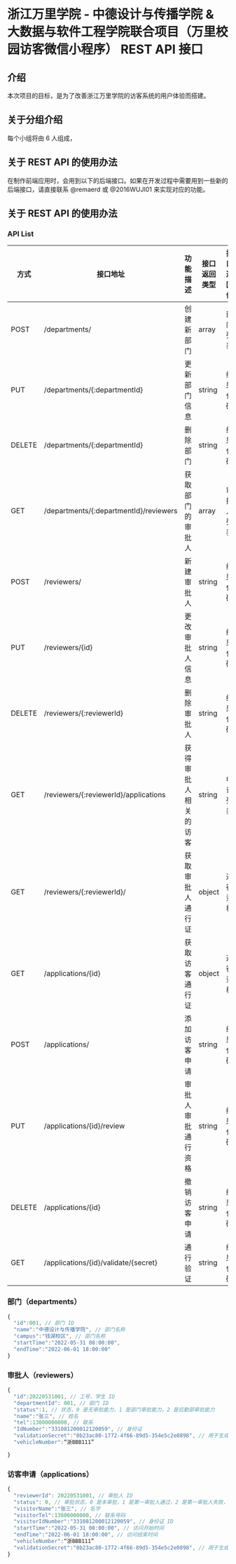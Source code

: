 # 浙江万里学院 - 中德设计与传播学院 & 大数据与软件工程学院联合项目（万里校园访客微信小程序） REST API 接口

## 介绍

本次项目的目标，是为了改善浙江万里学院的访客系统的用户体验而搭建。

## 关于分组介绍

每个小组将由 6 人组成，

## 关于 REST API 的使用办法

在制作前端应用时，会用到以下的后端接口。如果在开发过程中需要用到一些新的后端接口，请直接联系 @remaerd 或 @2016WUJI01 来实现对应的功能。

## 关于 REST API 的使用办法

### API List

| 方式   | 接口地址                               | 功能描述             | 接口返回类型 | 接口返回值 |
| ------ | -------------------------------------- | -------------------- | ------------ | ---------- |
| POST   | /departments/                          | 创建新部门           | array        | 部门列表   |
| PUT    | /departments/{:departmentId}           | 更新部门信息         | string       | 结果代码   |
| DELETE | /departments/{:departmentId}           | 删除部门             | string       | 结果代码   |
| GET    | /departments/{:departmentId}/reviewers | 获取部门的审批人     | array        | 审批人列表 |
| POST   | /reviewers/                            | 新建审批人           | string       | 结果代码   |
| PUT    | /reviewers/{id}                        | 更改审批人信息       | string       | 结果代码   |
| DELETE | /reviewers/{:reviewerId}               | 删除审批人           | string       | 结果代码   |
| GET    | /reviewers/{:reviewerId}/applications  | 获得审批人相关的访客 | string       | 申请列表   |
| GET    | /reviewers/{:reviewerId}/              | 获取审批人通行证     | object       | 通行资格   |
| GET    | /applications/{id}                     | 获取访客通行证       | object       | 通行资格   |
| POST   | /applications/                         | 添加访客申请         | string       | 结果代码   |
| PUT    | /applications/{id}/review              | 审批人审批通行资格   | string       | 结果代码   |
| DELETE | /applications/{id}                     | 撤销访客申请         | string       | 结果代码   |
| GET    | /applications/{id}/validate/{secret}   | 通行验证            | string       | 结果代码   |

### 部门（departments）

```javascript
{
  "id":001, // 部门 ID
  "name":"中德设计与传播学院", // 部门名称
  "campus":"钱湖校区", // 部门名称
  "startTime":"2022-05-31 08:00:00",
  "endTime":"2022-06-01 18:00:00"
}
```

### 审批人（reviewers）

```javascript
{
  "id":20220531001, // 工号，学生 ID
  "departmentId": 001, // 部门 ID
  "status":1, // 状态，0 是无审批能力，1 是部门审批能力，2 是后勤部审批能力
  "name":"张三", // 姓名
  "tel":13800000000, // 联系
  "IdNumber":"331081200012120059", // 身份证
  "validationSecret":"0b23ac80-1772-4f66-89d5-354e5c2e0898", // 用于生成访客二维码的 UUID
  "vehicleNumber":“浙BBB111”

}
```

### 访客申请（applications）

```javascript
{
  "reviewerId": 20220531001, // 审批人 ID
  "status": 0, // 审批状态，0 是未审批，1 是第一审批人通过，2 是第一审批人失败，3 是第二审批人通过，4 时第二审批人失败
  "visitorName":"张三", // 名字
  "visitorTel":13800000000, // 联系号码
  "visitorIdNumber":"331081200012120059", // 身份证 ID
  "startTime":"2022-05-31 08:00:00", // 访问开始时间
  "endTime":"2022-06-01 18:00:00", // 访问结束时间
  "vehicleNumber":“浙BBB111”
  "validationSecret":"0b23ac80-1772-4f66-89d5-354e5c2e0898", // 用于生成访客二维码的 UUID
}
```
